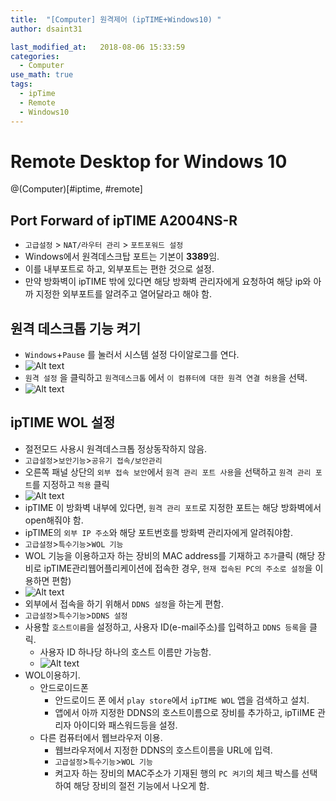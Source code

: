 ```yaml
---
title:  "[Computer] 원격제어 (ipTIME+Windows10) "
author: dsaint31

last_modified_at:   2018-08-06 15:33:59
categories: 
  - Computer
use_math: true
tags: 
  - ipTime 
  - Remote 
  - Windows10
---
```


# Remote Desktop for Windows 10
@(Computer)[#iptime, #remote]

## Port Forward of ipTIME A2004NS-R

* `고급설정` > `NAT/라우터 관리` > `포트포워드 설정`
* Windows에서 원격데스크탑 포트는 기본이 **3389**임.
* 이를 내부포트로 하고, 외부포트는 편한 것으로 설정.
* 만약 방화벽이 ipTIME 밖에 있다면 해당 방화벽 관리자에게 요청하여 해당 ip와 아까 지정한 외부포트를 알려주고 열어달라고 해야 함.

## 원격 데스크톱 기능 켜기

* `Windows`+`Pause` 를 눌러서 시스템 설정 다이알로그를 연다.
* ![Alt text](https://docs.google.com/drawings/d/e/2PACX-1vQr097ClCWareefavyA6uNXGZmELWMTyGXELoCozPFYjkpKIPbD3XQl5Xuc8lJQ3Mr-Bw85wYdm9K4S/pub?w=926&h=634)
* `원격 설정` 을 클릭하고 `원격데스크톱` 에서 `이 컴퓨터에 대한 원격 연결 허용`을 선택.
* ![Alt text](https://docs.google.com/drawings/d/e/2PACX-1vS0zmvk8Kvz4PvoYUGCy6Uf0xZocXREfnoQimaXcNiBOuoiXXS7cKkKwjEPMWh3lRKGKePQ8AnfV01P/pub?w=486&h=539)

## ipTIME WOL 설정

* 절전모드 사용시 원격데스크톱 정상동작하지 않음.
* `고급설정`>`보안기능`>`공유기 접속/보안관리`
* 오른쪽 패널 상단의 `외부 접속 보안`에서 `원격 관리 포트 사용`을 선택하고 `원격 관리 포트`를 지정하고 `적용` 클릭
* ![Alt text](https://docs.google.com/drawings/d/e/2PACX-1vSNu94MFwdjoLo4HreG5qcxRRBXnwfEa1SXdUdVBu7QsIsmcHMIjtTS7GTB3kUBJSQnG5UB9le5B_Bz/pub?w=878&h=571)
* ipTIME 이 방화벽 내부에 있다면, `원격 관리 포트`로 지정한 포트는 해당 방화벽에서 open해줘야 함.
* ipTIME의 `외부 IP 주소`와 해당 포트번호를 방화벽 관리자에게 알려줘야함.
* `고급설정`>`특수기능`>`WOL 기능`
* WOL 기능을 이용하고자 하는 장비의 MAC address를 기재하고 `추가`클릭 (해당 장비로 ipTIME관리웹어플리케이션에 접속한 경우, `현재 접속된 PC의 주소로 설정`을 이용하면 편함)
* ![Alt text](https://docs.google.com/drawings/d/e/2PACX-1vQtY35sChY62sC-JuMamQVdRmHzf_W5GiIdsNREv2BpoTxlVRIVcm-j4r-tUf5DLuH_1y7nIcvwLgc0/pub?w=870&h=569)
* 외부에서 접속을 하기 위해서 `DDNS 설정`을 하는게 편함.
* `고급설정`>`특수기능`>`DDNS 설정`
* 사용할 `호스트이름`을 설정하고, 사용자 ID(e-mail주소)를 입력하고 `DDNS 등록`을 클릭.
   * 사용자 ID 하나당 하나의 호스트 이름만 가능함. 
   * ![Alt text](https://docs.google.com/drawings/d/e/2PACX-1vSRerWWLk1xXlfmKyYFHF9rkFRNFq0RCSmL1bD5vQHnS_D8Ny4qBykgY752G8BZLzgkvwEcQJAE0_zH/pub?w=875&h=562)
*  WOL이용하기.
   * 안드로이드폰
       * 안드로이드 폰 에서 `play store`에서 `ipTIME WOL` 앱을 검색하고 설치.
       * 앱에서 아까 지정한 DDNS의 호스트이름으로 장비를 추가하고, ipTiIME 관리자 아이디와 패스워드등을 설정.
   * 다른 컴퓨터에서 웹브라우저 이용.
       * 웹브라우저에서 지정한 DDNS의 호스트이름을 URL에 입력.
       * `고급설정`>`특수기능`>`WOL 기능`
       * 켜고자 하는 장비의 MAC주소가 기재된 행의 `PC 켜기`의 체크 박스를 선택하여 해당 장비의 절전 기능에서 나오게 함.

